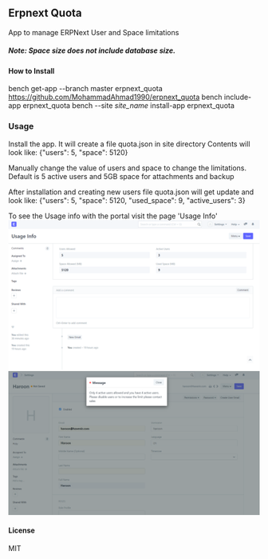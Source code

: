 ## Erpnext Quota

App to manage ERPNext User and Space limitations
##### Note: Space size does not include database size.

#### How to Install
bench get-app --branch master erpnext_quota https://github.com/MohammadAhmad1990/erpnext_quota
bench include-app erpnext_quota
bench --site *site_name* install-app erpnext_quota

### Usage
Install the app. It will create a file quota.json in site directory
Contents will look like:
{"users": 5, "space": 5120}

Manually change the value of users and space to change the limitations. Default is 5 active users and 5GB space for attachments and backup

After installation and creating new users file quota.json will get update and look like:
{"users": 5, "space": 5120, "used_space": 9, "active_users": 3}

To see the Usage info with the portal visit the page 'Usage Info'
![Usage Info Screenshot](images/usage_info.png)
![Usage Info Error Screenshot](images/usage_info_error.png)
#### License
MIT